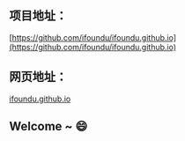 
## 项目地址：
[https://github.com/ifoundu/ifoundu.github.io](https://github.com/ifoundu/ifoundu.github.io)

## 网页地址：
[ifoundu.github.io](https://ifoundu.github.io)

## Welcome ~ :smile:







